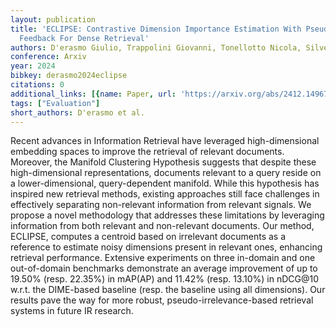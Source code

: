```yaml
---
layout: publication
title: 'ECLIPSE: Contrastive Dimension Importance Estimation With Pseudo-irrelevance
  Feedback For Dense Retrieval'
authors: D'erasmo Giulio, Trappolini Giovanni, Tonellotto Nicola, Silvestri Fabrizio
conference: Arxiv
year: 2024
bibkey: derasmo2024eclipse
citations: 0
additional_links: [{name: Paper, url: 'https://arxiv.org/abs/2412.14967'}]
tags: ["Evaluation"]
short_authors: D'erasmo et al.
---
```

Recent advances in Information Retrieval have leveraged high-dimensional
embedding spaces to improve the retrieval of relevant documents. Moreover, the
Manifold Clustering Hypothesis suggests that despite these high-dimensional
representations, documents relevant to a query reside on a lower-dimensional,
query-dependent manifold. While this hypothesis has inspired new retrieval
methods, existing approaches still face challenges in effectively separating
non-relevant information from relevant signals. We propose a novel methodology
that addresses these limitations by leveraging information from both relevant
and non-relevant documents. Our method, ECLIPSE, computes a centroid based on
irrelevant documents as a reference to estimate noisy dimensions present in
relevant ones, enhancing retrieval performance. Extensive experiments on three
in-domain and one out-of-domain benchmarks demonstrate an average improvement
of up to 19.50% (resp. 22.35%) in mAP(AP) and 11.42% (resp. 13.10%) in nDCG@10
w.r.t. the DIME-based baseline (resp. the baseline using all dimensions). Our
results pave the way for more robust, pseudo-irrelevance-based retrieval
systems in future IR research.